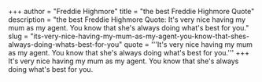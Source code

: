 +++
author = "Freddie Highmore"
title = "the best Freddie Highmore Quote"
description = "the best Freddie Highmore Quote: It's very nice having my mum as my agent. You know that she's always doing what's best for you."
slug = "its-very-nice-having-my-mum-as-my-agent-you-know-that-shes-always-doing-whats-best-for-you"
quote = '''It's very nice having my mum as my agent. You know that she's always doing what's best for you.'''
+++
It's very nice having my mum as my agent. You know that she's always doing what's best for you.
